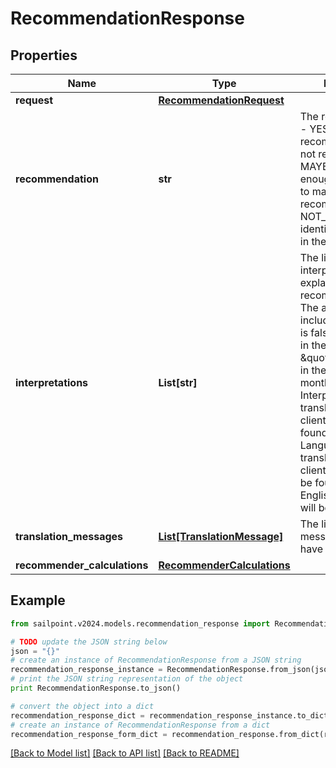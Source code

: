 # RecommendationResponse


## Properties

Name | Type | Description | Notes
------------ | ------------- | ------------- | -------------
**request** | [**RecommendationRequest**](RecommendationRequest.md) |  | [optional] 
**recommendation** | **str** | The recommendation - YES if the access is recommended, NO if not recommended, MAYBE if there is not enough information to make a recommendation, NOT_FOUND if the identity is not found in the system | [optional] 
**interpretations** | **List[str]** | The list of interpretations explaining the recommendation. The array is empty if includeInterpretations is false or not present in the request. e.g. - [ \&quot;Not approved in the last 6 months.\&quot; ]. Interpretations will be translated using the client&#39;s locale as found in the Accept-Language header. If a translation for the client&#39;s locale cannot be found, the US English translation will be returned. | [optional] 
**translation_messages** | [**List[TranslationMessage]**](TranslationMessage.md) | The list of translation messages, if they have been requested. | [optional] 
**recommender_calculations** | [**RecommenderCalculations**](RecommenderCalculations.md) |  | [optional] 

## Example

```python
from sailpoint.v2024.models.recommendation_response import RecommendationResponse

# TODO update the JSON string below
json = "{}"
# create an instance of RecommendationResponse from a JSON string
recommendation_response_instance = RecommendationResponse.from_json(json)
# print the JSON string representation of the object
print RecommendationResponse.to_json()

# convert the object into a dict
recommendation_response_dict = recommendation_response_instance.to_dict()
# create an instance of RecommendationResponse from a dict
recommendation_response_form_dict = recommendation_response.from_dict(recommendation_response_dict)
```
[[Back to Model list]](../README.md#documentation-for-models) [[Back to API list]](../README.md#documentation-for-api-endpoints) [[Back to README]](../README.md)


